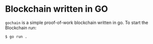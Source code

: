 # Blockchain written in GO
`gochain` is a simple proof-of-work blockchain written in go.
To start the Blockchain run:
```shell
$ go run .
```